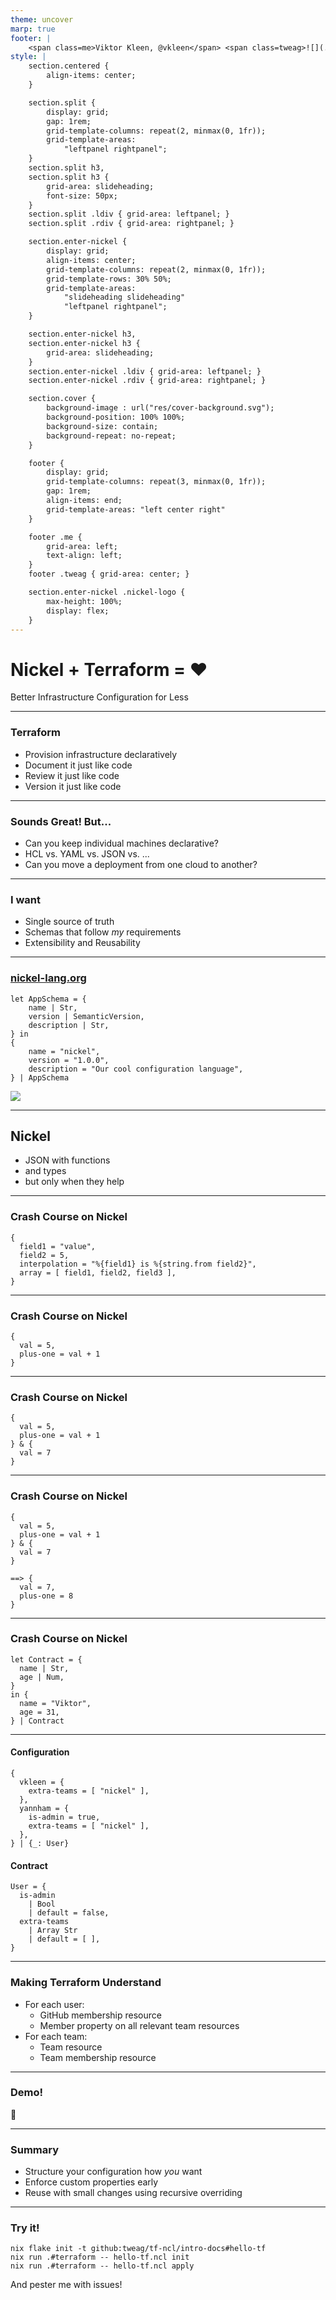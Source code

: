 ```yaml
---
theme: uncover
marp: true
footer: |
    <span class=me>Viktor Kleen, @vkleen</span> <span class=tweag>![](./res/logo_tweag_black_with_description.svg)</span>
style: |
    section.centered {
        align-items: center;
    }

    section.split {
        display: grid;
        gap: 1rem;
        grid-template-columns: repeat(2, minmax(0, 1fr));
        grid-template-areas:
            "leftpanel rightpanel";
    }
    section.split h3, 
    section.split h3 {
        grid-area: slideheading;
        font-size: 50px;
    }
    section.split .ldiv { grid-area: leftpanel; }
    section.split .rdiv { grid-area: rightpanel; }

    section.enter-nickel {
        display: grid;
        align-items: center;
        grid-template-columns: repeat(2, minmax(0, 1fr));
        grid-template-rows: 30% 50%;
        grid-template-areas:
            "slideheading slideheading"
            "leftpanel rightpanel";
    }

    section.enter-nickel h3, 
    section.enter-nickel h3 {
        grid-area: slideheading;
    }
    section.enter-nickel .ldiv { grid-area: leftpanel; }
    section.enter-nickel .rdiv { grid-area: rightpanel; }

    section.cover {
        background-image : url("res/cover-background.svg");
        background-position: 100% 100%;
        background-size: contain;
        background-repeat: no-repeat;
    }

    footer {
        display: grid;
        grid-template-columns: repeat(3, minmax(0, 1fr));
        gap: 1rem;
        align-items: end;
        grid-template-areas: "left center right"
    }

    footer .me {
        grid-area: left;
        text-align: left;
    }
    footer .tweag { grid-area: center; }

    section.enter-nickel .nickel-logo {
        max-height: 100%;
        display: flex;
    }
---
```

<!-- _class: cover split centered -->

<div class=ldiv>

# Nickel + Terraform = ❤️
Better Infrastructure Configuration for Less

</div>

<!--
Greetings, thank you for coming
Before starting, I like to think of this as an elaborate example of Yann's talk, right after this one
So, consider staying afterwards for more Nickel

What's Nickel anyway? A configuration language in development at Tweag
More about the specifics of it in due time

So, on the one hand this is a dogfooding project for Nickel
Use it for something concrete, generate issues and improve the language

On the other hand, I also want to explore a different paradigm for infrastructure as code

Most of you will be familiar with Terraform, but here's a quick overview anyway 
> go 2x
-->

---

### Terraform

* Provision infrastructure declaratively
* Document it just like code
* Review it just like code
* Version it just like code

<!--
Terraform's raison d'etre is specifying your infrastructure declaratively
Then have a tool (terraform) talk to your cloud APIs, figure out what needs to change, and then apply those changes

How does that work? They have their own configuration language, HCL. You specify resources in a format specific to your cloud provider.
E.g. I want the following VMs in the following subnets; some with a public IP, some behind a load balancer

But also: my GitHub organization has the following members, in the following teams, some of them are admins, some aren't

In any case, now you have a specification for your infrastructure written in code. So you can do code things with it.
> go

You can document it just like code. For instance, you don't need to have a separate place for a list of resources, or CLI commands to run when setting up a machine.
> go

You can review changes to your infrastructure just like code. Develop a change; show it to your coworkers or maybe just stare at it for a long time if it's your personal stuff. Try deploying it in a parallel test environment.
> go

And then you can version your changes just like code. Keep everything in git repository. Keep a history of your changes, so you can understand why something changed a year later. Develop changes in a branch. Maybe even bisect if you missed something on review and find out a month later.

So all of that sounds great, doesn't it?
> go
-->

---

### Sounds Great! But...
* Can you keep individual machines declarative?
* HCL vs. YAML vs. JSON vs. ...
* Can you move a deployment from one cloud to another?

<!--
But terraform doesn't really go far enough for my tastes. Even if I can specify many aspects of a machine or network of machines, it's pretty tricky to specify an entire machine configuration declaratively.
> go

I like to use NixOS for that; integrating it with Terraform can be a bit tricky. My far out hope for this project is to eventually make this integration seamless. But it's not there yet and I won't show an attempt at it here.

Let me just say that for something like that to work well, it would be really useful to configure the machines in the same language, in fact in the same place, as the network and supporting infrastructure they should live in. Speaking of language...
> go

Imagine you want a cluster of machines. So you set up a network and a bunch of VMs in Terraform with HCL.

And then you want your cluster to run Kubernetes. So you start diving into configuring K8s with YAML.

And then your actual app needs configuring in JSON.

Where's the actual source of truth in a setup like that? All those configurations are probably depend on each other.
> go

And now you need to switch your cloud provider for whatever reason. Suddenly you need new Terraform providers, and new resource configurations and so on.

So, as you can tell, I'm somewhat dissatisfied with this state of affairs. And I'm not looking for solutions specific to these problems; although I'd love to talk to you about ideas, I'm sure there's lots I could learn. I'm really looking for a generic way to tackle things like this. So what do I really want?
> go

-->

---

### I want
* Single source of truth
* Schemas that follow _my_ requirements
* Extensibility and Reusability

<!--
I want...
> go

a single source of truth. Write a configuration that can be used to generate all the specifics.
> go

I want that configuration to be structured in the way that makes the most sense for my application. It shouldn't be tied to a specific cloud API or specific orchestration tools.
> go

I want the configuration to be easily extensible and as reusable as possible. Of course there will always be tradeoffs there. But I want reusing and adapting a configuration to be as seamless as I can make it.

So, I've tried to explore this. My approach here focuses on using a single language for describing the source of truth. And what do I need from this language? Well, it needs to be powerful enough to express all the nonsense that I'm up to. And it should be powerful enough to describe the transformations for feeding the configuration into Terraform, K8s, whatever.

So I've given it away already, of course. I tried to use Nickel for that.
> go
-->

---

<!-- _class: enter-nickel -->

### [nickel-lang.org](https://nickel-lang.org)

<div class=ldiv>

```nickel
let AppSchema = {
    name | Str,
    version | SemanticVersion,
    description | Str,
} in
{
    name = "nickel",
    version = "1.0.0",
    description = "Our cool configuration language",
} | AppSchema
```

</div>

<div class="rdiv nickel-logo"> <img src="res/nickel-logo-2.svg"/> </div>

<!--
Nickel is being developed at Tweag. Our goal is to make a language that can be used to write complex configurations in a modular and correct way. And I hope I'll be able to show you an example of that.

So what is this Nickel language about?
> go 2x
-->

---

## Nickel
* JSON with functions
* and types
* but only when they help

<!--
Nickel is based on a JSON-like data model. And to ensure that it will be powerful enough to do anything you, well I, would want to do with it, we add functions.
> go

And to help keep me from shooting myself in the foot, we add types.
> go

But too many types can be annoying, so we spend a lot of time designing the language to get out of your way while keeping with the correctness goal.

So that was of course pretty useless as a first introduction. So let me try to give you a really quick crash course. At least you'll see the syntax before diving into my Terraform example.
> go

-->
---

### Crash Course on Nickel
```nickel
{
  field1 = "value",
  field2 = 5,
  interpolation = "%{field1} is %{string.from field2}",
  array = [ field1, field2, field3 ],
}
```

<!--
Records are surrounded by braces, like in JSON.
We use a JSON data model: strings, numbers, booleans in records and arrays
Keys don't need to be quoted, unless they happen to be keywords
We use = instead of :.
We have string interpolation using percents, and function calls `string.from`
Record fields can be recursively defined

But if recursive, what if change?
> go
-->

---

### Crash Course on Nickel
```nickel
{
  val = 5,
  plus-one = val + 1
}
```

<!--
plus-one depends on val,
maybe you want to build a new record with a changed val, but then plus-one should update too!
> go
-->

---

### Crash Course on Nickel
```nickel
{
  val = 5,
  plus-one = val + 1
} & {
  val = 7
}
```

<!--
Records can be merged with &
Recursively defined fields are updated automatically, so
> go
-->

---

### Crash Course on Nickel
```nickel
{
  val = 5,
  plus-one = val + 1
} & {
  val = 7
}

==> {
  val = 7,
  plus-one = 8
}
```

<!--
Of course, you can repeat those updates.
One of the core design goals of Nickel is to make this kind of "recursive overriding" as efficient as possible.

Idiomatic Nickel, if there is such a thing already, is expressing the final configuration as a recursively defined record
If you need to transform it for a specific consumer, make a new field that is a function of the relevant other fields

Writing configurations as recursive records is the key to modularity in Nickel, and Yann is going to tell you more about that paradigm. 

I also said I want to write correct configuration. Nickel helps with correctness in two ways. There's a static type system that I'm going to ignore right now. And there are custom data validation functions, to be applied to record fields. We call them contracts.
> go
-->

---

### Crash Course on Nickel
```nickel
let Contract = {
  name | Str,
  age | Num,
}
in {
  name = "Viktor",
  age = 31,
} | Contract
```

<!--
You can see a let binding; that's not specific to contracts, it just gives me a way to name an intermediate value

Contract here is a record contract. It specifies that whatever it is applied to, see the last line, must be a record, containing the fields name, a string, and age, a number.

Nickel checks that the record that Contract is applied to satisfies the record contract. And it does that no matter how often you recursively override fields.

You can also write more sophisticated contracts than Str or Num. You can make Nickel check pretty much any property on a value. For instance, you could make a contract specifying that a port is a number between 1 and 65535.

Or that a certain value for some field in a bunch of nested records only ever appears once; or that the values of another field are never duplicate; think specifying user ids declaratively.

In fact, you can do essentially arbitrary checks and transformations with contracts. But that takes us out of crash course territory.

Now I can finally start showing you my example. It's slightly contrived but bear with me please.
> go
-->

---

<!-- _class: split -->
<div class=ldiv>

#### Configuration

```nickel
{
  vkleen = {
    extra-teams = [ "nickel" ],
  },
  yannham = {
    is-admin = true,
    extra-teams = [ "nickel" ],
  },
} | {_: User}
```

</div>

<div class=rdiv>

#### Contract
```nickel
User = {
  is-admin
    | Bool
    | default = false,
  extra-teams
    | Array Str
    | default = [ ],
}
```

</div>

<!--
I want to build an imaginary github organization, starting out with two members.

So I make a User contract that specifies the data that I need to know for each user. In this case, I want to know if they should have admin privileges and which teams they should belong to. Also, just for fun, there should be an "all" team that always has all users as members.

That's what you see on the right. It's a record contract, specifying that each User needs to have an is-admin field, that's a Bool, and an array of team names they belong to. Both fields get default values, because I might be too lazy to type out all the fields.

Then on the left you see my configuration. It's a record whose fields are the users, and in the spirit of DRY I don't specify a user-name property but reuse the keys as the usernames.

For validation I apply a contract that says that the configuration is a record containing arbitrary fields, but each of them needs to satisfy the User contract.

So what do I need to do with this configuration?
> go
-->

---

### Making Terraform Understand
- For each user:
    - GitHub membership resource
    - Member property on all relevant team resources
- For each team:
    - Team resource
    - Team membership resource

<!--
Each user needs to get a membership resource and they need to be registered in the team membership resources for each relevant team.

Each team needs a team resource to actually declare it. And then each team needs a team membership resource to specify the members.

So, out of my custom data format, I need to extract all the users, all teams that are mentioned and then generate all these Terraform resource blocks.

It turns out, the logic to do that takes 60 lines of Nickel code, but I won't try to walk you through that here. I expect it's going to get even easier when we continue extending the Nickel standard library.

Now, I'm not counting a significant amount of contortions to make Terraform actually understand well. My excuse is that those are pretty much generic for all providers and I already have a tool to generate them. You could probably do without, if you don't want the genericity.

Because of those contortions, I've packaged the required tooling using nix. I imagine, some of you were here for Bryan's talk right before mine, you'll have a head start. Demo time!
> go
-->

---

### Demo!
🙏

---

### Summary
- Structure your configuration how _you_ want
- Enforce custom properties early
- Reuse with small changes using recursive overriding

<!--
To summarize: you can structure the source of truth in a configuration the way you need to for your usecase. In the example it was a contrived record of users. But you could imagine a specification of a network of machines in a way that makes sense to you. Or something even more complicated.

The point is, you can take that configuration and then write code that massages and elaborates it into a format that your downstream tools need. Here, I'm targeting terraform provider. But in fact I'd really like even more intergrations, especially for things like Kubernetes. Eventually, it would be awesome to be able to use a Nickel base configuration to drive deploying a Kubernetes cluster with containers built out of nix packages using Terraform.

And to make something like that fun I really want to put custom property checks in my configuration. And Nickel contracts give me that power. I can start gaining confidence that things are going to work before I have to start spinning up a bunch of resources just to have a typo make it fail at the last second.

But it's not just trying to ensure deploying won't fail. If you have use case specific requirements, you can put those into Nickel contracts. And then you gain some confidence that those requirements won't be violated if you're able to evaluate the configuration.

Finally, you can use recursive overriding to reuse configurations while making some changes. For example, say you actually jumped in and made a production deployment using Nickel. Of course, you'd want a testing environment as well, and you'woudln't want to make significant changes when moving from testing into production. But maybe you want to tag every resource in the testing environment in a special way. Or something else, whatever you come up with. To do that you would just take your single config and merge it with something that sets the tags you want. And suddenly you can test exactly what you would push to production, but with some small changes.

> go
-->

---

### Try it!
```
nix flake init -t github:tweag/tf-ncl/intro-docs#hello-tf
nix run .#terraform -- hello-tf.ncl init
nix run .#terraform -- hello-tf.ncl apply
```
And pester me with issues!

<!--
So thanks for listening! And please try it out and find all the bugs that I've hidden in it. And then tell me about it. That last part's the most important.

You can also replace hello-tf with github-users to get all the code used in the demo. In case you want to fact-check me.
-->
